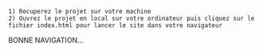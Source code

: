 
    1) Recuperez le projet sur votre machine
    2) Ouvrez le projet en local sur votre ordinateur puis cliquez sur le fichier index.html pour lancer le site dans votre navigateur

BONNE NAVIGATION...
